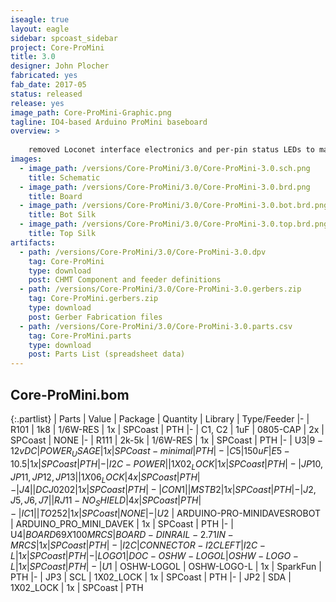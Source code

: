 ```yaml
---
iseagle: true
layout: eagle
sidebar: spcoast_sidebar
project: Core-ProMini
title: 3.0
designer: John Plocher
fabricated: yes
fab_date: 2017-05
status: released
release: yes
image_path: Core-ProMini-Graphic.png
tagline: IO4-based Arduino ProMini baseboard
overview: >
    
    removed Loconet interface electronics and per-pin status LEDs to make a simpler board
images:
  - image_path: /versions/Core-ProMini/3.0/Core-ProMini-3.0.sch.png
    title: Schematic
  - image_path: /versions/Core-ProMini/3.0/Core-ProMini-3.0.brd.png
    title: Board
  - image_path: /versions/Core-ProMini/3.0/Core-ProMini-3.0.bot.brd.png
    title: Bot Silk
  - image_path: /versions/Core-ProMini/3.0/Core-ProMini-3.0.top.brd.png
    title: Top Silk
artifacts:
  - path: /versions/Core-ProMini/3.0/Core-ProMini-3.0.dpv
    tag: Core-ProMini
    type: download
    post: CHMT Component and feeder definitions
  - path: /versions/Core-ProMini/3.0/Core-ProMini-3.0.gerbers.zip
    tag: Core-ProMini.gerbers.zip
    type: download
    post: Gerber Fabrication files
  - path: /versions/Core-ProMini/3.0/Core-ProMini-3.0.parts.csv
    tag: Core-ProMini.parts
    type: download
    post: Parts List (spreadsheet data)
---
```


## Core-ProMini.bom

{:.partlist}
| Parts | Value | Package | Quantity | Library | Type/Feeder
|-
| R101 | 1k8 | 1/6W-RES | 1x | SPCoast | PTH
|-
| C1, C2 | 1uF | 0805-CAP | 2x | SPCoast | NONE
|-
| R111 | 2k-5k | 1/6W-RES | 1x | SPCoast | PTH
|-
| U$3 | 9-12vDC | POWER_USAGE | 1x | SPCoast-minimal | PTH
|-
| C5 | 150uF | E5-10.5 | 1x | SPCoast | PTH
|-
| I2C-POWER |  | 1X02_LOCK | 1x | SPCoast | PTH
|-
| JP10, JP11, JP12, JP13 |  | 1X06_LOCK | 4x | SPCoast | PTH
|-
| J4 |  | DCJ0202 | 1x | SPCoast | PTH
|-
| CON1 |  | MSTB2 | 1x | SPCoast | PTH
|-
| J2, J5, J6, J7 |  | RJ11-NO_SHIELD | 4x | SPCoast | PTH
|-
| IC1 |  | TO252 | 1x | SPCoast | NONE
|-
| U$2 | ARDUINO-PRO-MINIDAVESROBOT | ARDUINO_PRO_MINI_DAVEK | 1x | SPCoast | PTH
|-
| U$4 | BOARD69X100MRCS | BOARD-DINRAIL-2.71IN-MRCS | 1x | SPCoast | PTH
|-
| I2C | CONNECTOR-I2CLEFT | I2C-L | 1x | SPCoast | PTH
|-
| LOGO1 | DOC-OSHW-LOGOL | OSHW-LOGO-L | 1x | SPCoast | PTH
|-
| U$1 | OSHW-LOGOL | OSHW-LOGO-L | 1x | SparkFun | PTH
|-
| JP3 | SCL | 1X02_LOCK | 1x | SPCoast | PTH
|-
| JP2 | SDA | 1X02_LOCK | 1x | SPCoast | PTH

